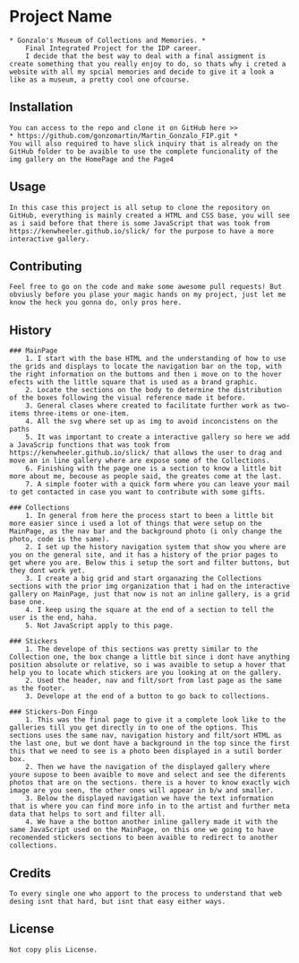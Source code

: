 # Project Name
    * Gonzalo's Museum of Collections and Memories. *
        Final Integrated Project for the IDP career.
        I decide that the best way to deal with a final assigment is create something that you really enjoy to do, so thats why i creted a website with all my spcial memories and decide to give it a look a like as a museum, a pretty cool one ofcourse.


## Installation
    You can access to the repo and clone it on GitHub here >> 
    * https://github.com/gonzomartin/Martin_Gonzalo_FIP.git *
    You will also required to have slick inquiry that is already on the GitHub folder to be avaible to use the complete funcionality of the img gallery on the HomePage and the Page4

## Usage
    In this case this project is all setup to clone the repository on GitHub, everything is mainly created a HTML and CSS base, you will see as i said before that there is some JavaScript that was took from https://kenwheeler.github.io/slick/ for the purpose to have a more interactive gallery.

## Contributing
    Feel free to go on the code and make some awesome pull requests! But obviusly before you plase your magic hands on my project, just let me know the heck you gonna do, only pros here.

## History
    ### MainPage
        1. I start with the base HTML and the understanding of how to use the grids and displays to locate the navigation bar on the top, with the right information on the buttoms and then i move on to the hover efects with the little square that is used as a brand graphic.
        2. Locate the sections on the body to determine the distribution of the boxes following the visual reference made it before. 
        3. General clases where created to facilitate further work as two-items three-items or one-item.
        4. All the svg where set up as img to avoid inconcistens on the paths
        5. It was important to create a interactive gallery so here we add a JavaScrip functions that was took from https://kenwheeler.github.io/slick/ that allows the user to drag and move an in line gallery where are expose some of the Collections.
        6. Finishing with the page one is a section to know a little bit more about me, becouse as people said, the greates come at the last.
        7. A simple footer with a quick form where you can leave your mail to get contacted in case you want to contribute with some gifts.

    ### Collections
        1. In general from here the process start to been a little bit more easier since i used a lot of things that were setup on the MainPage, as the nav bar and the background photo (i only change the photo, code is the same).
        2. I set up the history navigation system that show you where are you on the general site, and it has a history of the prior pages to get where you are. Below this i setup the sort and filter buttons, but they dont work yet.
        3. I create a big grid and start organazing the Collections sections with the prior img organization that i had on the interactive gallery on MainPage, just that now is not an inline gallery, is a grid base one.
        4. I keep using the square at the end of a section to tell the user is the end, haha.
        5. Not JavaScript apply to this page.
    
    ### Stickers
        1. The develope of this sections was pretty similar to the Collection one, the box change a little bit since i dont have anything position absolute or relative, so i was avaible to setup a hover that help you to locate which stickers are you looking at on the gallery.
        2. Used the header, nav and filt/sort from last page as the same as the footer.
        3. Develope at the end of a button to go back to collections.

    ### Stickers-Don Fingo
        1. This was the final page to give it a complete look like to the galleries till you get directly in to one of the options. This sections uses the same nav, navigation history and filt/sort HTML as the last one, but we dont have a background in the top since the first this that we need to see is a photo been displayed in a sutil border box.
        2. Then we have the navigation of the displayed gallery where youre supose to been avaible to move and select and see the diferents photos that are on the sections. there is a hover to know exactly wich image are you seen, the other ones will appear in b/w and smaller.
        3. Below the displayed navigation we have the text information that is where you can find more info in to the artist and further meta data that helps to sort and filter all.
        4. We have a the botton another inline gallery made it with the same JavaScript used on the MainPage, on this one we going to have recomended stickers sections to been avaible to redirect to another collections. 

## Credits
    To every single one who apport to the process to understand that web desing isnt that hard, but isnt that easy either ways. 


## License
    Not copy plis License.